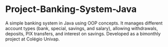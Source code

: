 # Project-Banking-System-Java
A simple banking system in Java using OOP concepts. It manages different account types (bank, special, savings, and salary), allowing withdrawals, deposits, PIX transfers, and interest on savings. Developed as a bimonthly project at Colégio Univap.
